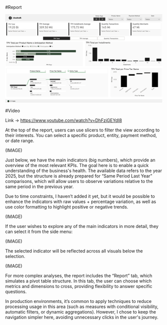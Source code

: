 #Report 

![Report Full](https://github.com/GuiilhermeLorenzetti/CloudWalk/raw/main/imagem/report%20-%20full.png)

#Video

Link -> https://www.youtube.com/watch?v=DhFziGEYdI8


At the top of the report, users can use slicers to filter the view according to their interests. You can select a specific product, entity, payment method, or date range.

(IMAGE)

Just below, we have the main indicators (big numbers), which provide an overview of the most relevant KPIs. The goal here is to enable a quick understanding of the business's health. The available data refers to the year 2025, but the structure is already prepared for “Same Period Last Year” comparisons, which will allow users to observe variations relative to the same period in the previous year.

Due to time constraints, I haven’t added it yet, but it would be possible to enhance the indicators with raw values + percentage variation, as well as use color formatting to highlight positive or negative trends.

(IMAGE)

If the user wishes to explore any of the main indicators in more detail, they can select it from the side menu:

(IMAGE)

The selected indicator will be reflected across all visuals below the selection.

(IMAGE)

For more complex analyses, the report includes the “Report” tab, which simulates a pivot table structure. In this tab, the user can choose which metrics and dimensions to cross, providing flexibility to answer specific questions.

In production environments, it’s common to apply techniques to reduce processing usage in this area (such as measures with conditional visibility, automatic filters, or dynamic aggregations). However, I chose to keep the navigation simpler here, avoiding unnecessary clicks in the user's journey.

